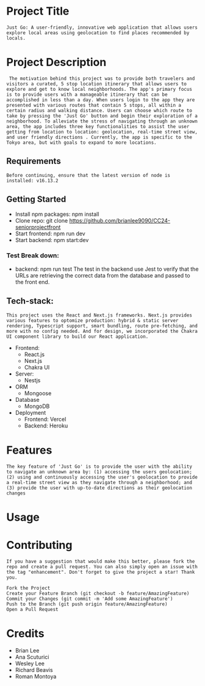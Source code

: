 # Project Title
    Just Go: A user-friendly, innovative web application that allows users explore local areas using geolocation to find places recommended by locals.

# Project Description
     The motivation behind this project was to provide both travelers and visitors a curated, 5 stop location itinerary that allows users to explore and get to know local neighborhoods. The app's primary focus is to provide users with a manageable itinerary that can be accomplished in less than a day. When users login to the app they are presented with various routes that contain 5 stops, all within a certain radius and walking distance. Users can choose which route to take by pressing the 'Just Go' button and begin their exploration of a neighborhood. To alleviate the stress of navigating through an unknown area, the app includes three key functionalities to assist the user getting from location to location: geolocation, real-time street view, and user friendly directions . Currently, the app is specific to the Tokyo area, but with goals to expand to more locations.   

## Requirements
    Before continuing, ensure that the latest version of node is installed: v16.13.2

## Getting Started 

- Install npm packages: npm install
- Clone repo: git clone https://github.com/brianlee9090/CC24-seniorprojectfront
- Start frontend: npm run dev
- Start backend: npm start:dev
   
### Test Break down:

- backend: npm run test
    The test in the backend use Jest to verify that the URLs are retrieving the correct data from the database and passed to the front end.

## Tech-stack:

    This project uses the React and Next.js frameworks. Next.js provides various features to optomize production: hybrid & static server rendering, Typescript support, smart bundling, route pre-fetching, and more with no config needed. And for design, we incorporated the Chakra UI component library to build our React application. 

- Frontend:
    - React.js
    - Next.js
    - Chakra UI
- Server:
    - Nestjs
- ORM
    - Mongoose
- Database
    - MongoDB
- Deployment
    - Frontend: Vercel
    - Backend: Heroku


# Features 
    The key feature of 'Just Go' is to provide the user with the ability to navigate an unknown area by: (1) accessing the users geolocation; (2) using and continuously accessing the user's geolocation to provide a real-time street view as they navigate through a neighborhood; and (3) provide the user with up-to-date directions as their geolocation changes

# Usage 

# Contributing
    If you have a suggestion that would make this better, please fork the repo and create a pull request. You can also simply open an issue with the tag "enhancement". Don't forget to give the project a star! Thank you.

    Fork the Project
    Create your Feature Branch (git checkout -b feature/AmazingFeature)
    Commit your Changes (git commit -m 'Add some AmazingFeature')
    Push to the Branch (git push origin feature/AmazingFeature)
    Open a Pull Request

# Credits 
- Brian Lee
- Ana Scuturici
- Wesley Lee
- Richard Beavis
- Roman Montoya
